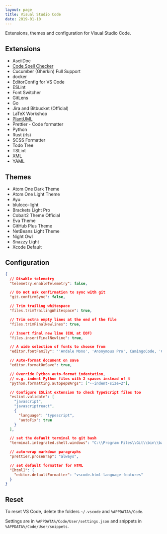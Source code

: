 ```yaml
---
layout: page
title: Visual Studio Code
date: 2019-01-10
---
```


Extensions, themes and configuration for Visual Studio Code.

## Extensions

- AsciiDoc
- [Code Spell Checker](https://marketplace.visualstudio.com/items?itemName=streetsidesoftware.code-spell-checker)
- Cucumber (Gherkin) Full Support
- docker
- EditorConfig for VS Code
- ESLint
- Font Switcher
- GitLens
- Go
- Jira and Bitbucket (Official)
- LaTeX Workshop
- [PlantUML](https://github.com/qjebbs/vscode-plantuml)
- Prettier - Code formatter
- Python
- Rust (rls)
- SCSS Formatter
- Todo Tree
- TSLint
- XML
- YAML

## Themes

- Atom One Dark Theme
- Atom One Light Theme
- Ayu
- bluloco-light
- Brackets Light Pro
- Cobalt2 Theme Official
- Eva Theme
- GitHub Plus Theme
- NetBeans Light Theme
- Night Owl
- Snazzy Light
- Xcode Default

## Configuration

```json
{
  // Disable telemetry
  "telemetry.enableTelemetry": false,

  // Do not ask confirmation to sync with git
  "git.confirmSync": false,

  // Trim trailing whitespace
  "files.trimTrailingWhitespace": true,

  // Trim extra empty lines at the end of the file
  "files.trimFinalNewlines": true,

  // Insert final new line (EOL at EOF)
  "files.insertFinalNewline": true,

  // A wide selection of fonts to choose from
  "editor.fontFamily": "'Andale Mono', 'Anonymous Pro', CamingoCode, 'Cascadia Code', Consolas, 'Courier New', 'Courier Prime Code', 'DejaVu Sans Mono', 'Droid Sans Mono', 'Envy Code R', 'Fantasque Sans Mono', 'Fira Code', 'Go Mono', Hack, Iosevka, Inconsolata, 'Input Mono', 'Liberation Mono', 'Lucida Console', 'Meslo LG S', Monaco, monofur, Monoid, mononoki, 'Operator Mono Light', 'PT Mono', 'Roboto Mono', 'Source Code Pro', 'Segoe UI Mono'",

  // Auto-format document on save
  "editor.formatOnSave": true,

  // Override Python auto-format indentation,
  // e.g. indent Python files with 2 spaces instead of 4
  "python.formatting.autopep8Args": ["--indent-size=2"],

  // Configure ESLint extension to check TypeScript files too
  "eslint.validate": [
    "javascript",
    "javascriptreact",
    {
      "language": "typescript",
      "autoFix": true
    }
  ],

  // set the default terminal to git bash
  "terminal.integrated.shell.windows": "C:\\Program Files\\Git\\bin\\bash.exe",

  // auto-wrap markdown paragraphs
  "prettier.proseWrap": "always",

  // set default formatter for HTML
  "[html]": {
    "editor.defaultFormatter": "vscode.html-language-features"
  }
}
```

## Reset

To reset VS Code, delete the folders `~/.vscode` and `%APPDATA%/Code`.

Settings are in `%APPDATA%/Code/User/settings.json` and snippets in
`%APPDATA%/Code/User/snippets`.
